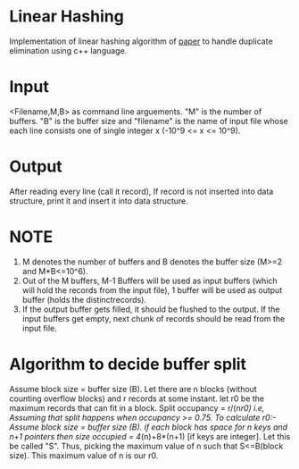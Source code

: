 # Linear Hashing
Implementation of linear hashing algorithm of [paper](https://hackthology.com/pdfs/Litwin-1980-Linear_Hashing.pdf) to handle duplicate elimination using c++ language.

# Input
<Filename,M,B> as command line arguements. "M" is the number of buffers. "B" is the buffer size and "filename" is the name of input file whose each line consists one of single integer x (-10^9 <= x <= 10^9).

# Output
After reading every line (call it record), If record is not inserted into data structure, print it and
insert it into data structure.

# NOTE
1. M denotes the number of buffers and B denotes the buffer size (M>=2 and M*B<=10^6).
2. Out of the M buffers, M-1 Buffers will be used as input buffers (which will hold the records from the input file), 1 buffer will be used as output buffer (holds the distinctrecords).
3. If the output buffer gets filled, it should be flushed to the output. If the input buffers get empty, next chunk of records should be read from the input file.

# Algorithm to decide buffer split
Assume block size = buffer size (B).
Let there are n blocks (without counting overflow blocks) and r records at some instant.
let r0 be the maximum records that can fit in a block.
Split occupancy = r/(n*r0) i.e, Assuming that split happens when occupancy >= 0.75.
To calculate r0:-
Assume block size = buffer size (B).
if each block has space for n keys and n+1 pointers then size occupied = 4*(n)+8*(n+1) [if keys are integer]. Let this be called "S". Thus, picking the maximum value of n such that S<=B(block size).
This maximum value of n is our r0.

